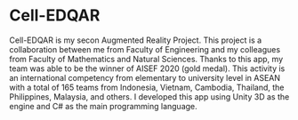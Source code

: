 # Cell-EDQAR
Cell-EDQAR is my secon Augmented Reality Project. This project is a collaboration between me from Faculty of Engineering and my colleagues from Faculty of Mathematics and Natural Sciences. Thanks to this app, my team was able to be the winner of AISEF 2020 (gold medal). This activity is an international competency from elementary to university level in ASEAN with a total of 165 teams from Indonesia, Vietnam, Cambodia, Thailand, the Philippines, Malaysia, and others. I developed this app using Unity 3D as the engine and C# as the main programming language.
